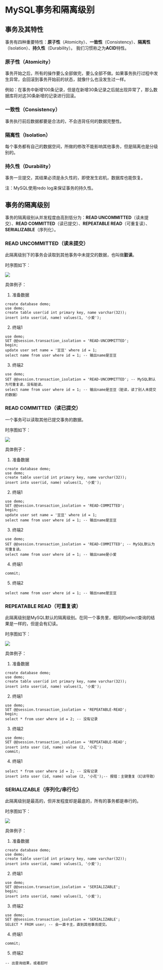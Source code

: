 # MySQL事务和隔离级别

## 事务及其特性
事务有四种重要特性：**原子性**（Atomicity）、**一致性**（Consistency）、**隔离性**（Isolation）、**持久性**（Durability）。
我们习惯称之为**ACID**特性。

### 原子性（Atomicity）
事务开始之后，所有的操作要么全部做完，要么全部不做。如果事务执行过程中发生异常，会回滚到事务开始前的状态，就像什么也没发生过一样。

例如：在事务中新增100条记录，但是在新增30条记录之后就出现异常了，那么数据库将对这30条新增的记录进行回滚。

### 一致性（Consistency）
事务执行前后数据都要是合法的，不会违背任何的数据完整性。

### 隔离性（Isolation）
每个事务都有自己的数据空间，所做的修改不能影响其他事务，但是隔离也是分级别的。

### 持久性（Durability）
事务一旦提交，其结果必须是永久性的，即使发生宕机，数据库也能恢复。

注：MySQL使用redo log来保证事务的持久性。

## 事务的隔离级别
事务的隔离级别从并发程度由高到低分为：**READ UNCOMMITTED**（读未提交）、**READ COMMITTED**（读已提交）、**REPEATABLE READ**（可重复读）、**SERIALIZABLE**（序列化）。

### READ UNCOMMITTED（读未提交）
此隔离级别下的事务会读取到其他事务中未提交的数据，也叫做**脏读**。

时序图如下：

![](https://wx3.sinaimg.cn/large/0081fa71gy1gmboahkn3qj30iw0bygm2.jpg)

具体例子：

1. 准备数据
```mysql
create database demo;
use demo;
create table user(id int primary key, name varchar(32));
insert into user(id, name) values(1, '小爱');
```

2. 终端1
```mysql
use demo;
SET @@session.transaction_isolation = 'READ-UNCOMMITTED';
begin;
update user set name = '豆豆' where id = 1;
select name from user where id = 1; -- 输出name是豆豆
```

3. 终端2
```mysql
use demo;
SET @@session.transaction_isolation = 'READ-UNCOMMITTED'; -- MySQL默认为可重复读，没有脏读。 
select name from user where id = 1; -- 输出name是豆豆（脏读，读了别人未提交的数据）
```

### READ COMMITTED（读已提交）
一个事务可以读取其他已提交事务的数据。

时序图如下：

![](https://wx3.sinaimg.cn/large/0081fa71ly1gmbppmnyjxj30jt0c2aaq.jpg)

具体例子：

1. 准备数据
```mysql
create database demo;
use demo;
create table user(id int primary key, name varchar(32));
insert into user(id, name) values(1, '小爱');
```

2. 终端1
```mysql
use demo;
SET @@session.transaction_isolation = 'READ-COMMITTED';
begin;
update user set name = '豆豆' where id = 1;
select name from user where id = 1; -- 输出name是豆豆
```

3. 终端2
```mysql
use demo;
SET @@session.transaction_isolation = 'READ-COMMITTED'; -- MySQL默认为可重复读。 
select name from user where id = 1; -- 输出name是小爱
```

4. 终端1
```mysql
commit;
```

5. 终端2
```mysql
select name from user where id = 1; -- 输出name是豆豆
```

### REPEATABLE READ（可重复读）
此隔离级别是MySQL默认的隔离级别。在同一个事务里，相同的select查询的结果是一样的，但是会有幻读。

时序图如下：

![](https://wx3.sinaimg.cn/large/0081fa71ly1gmbqdn6x64j30h60ewt9j.jpg)

具体例子：

1. 准备数据
```mysql
create database demo;
use demo;
create table user(id int primary key, name varchar(32));
insert into user(id, name) values(1, '小爱');
```

2. 终端1
```mysql
use demo;
SET @@session.transaction_isolation = 'REPEATABLE-READ';
begin;
select * from user where id = 2; -- 没有记录
```

3. 终端2
```mysql
use demo;
SET @@session.transaction_isolation = 'REPEATABLE-READ';
insert into user (id, name) value (2, '小花');
commit;
```

4. 终端1
```mysql
select * from user where id = 2; -- 没有记录
insert into user (id, name) value (2, '小花');-- 报错：主键重复（幻读导致）
```

### SERIALIZABLE（序列化/串行化）
此隔离级别是最高的，但并发程度却是最底的，所有的事务都是串行的。

时序图如下：

![](https://wx3.sinaimg.cn/large/0081fa71gy1gmbqxvaeqxj30il0dtwf0.jpg)

具体例子：

1. 准备数据
```mysql
create database demo;
use demo;
create table user(id int primary key, name varchar(32));
insert into user(id, name) values(1, '小爱');
```

2. 终端1
```mysql
use demo;
SET @@session.transaction_isolation = 'SERIALIZABLE';
begin;
insert into user(id, name) values(1, '小爱');
```

3. 终端2
```mysql
use demo;
SET @@session.transaction_isolation = 'SERIALIZABLE';
SELECT * FROM user; -- 会一直卡主，直到其他事务提交。
```

4. 终端1
```mysql
commit;
```

5. 终端2
```mysql
-- 出查询结果，或者超时
```

